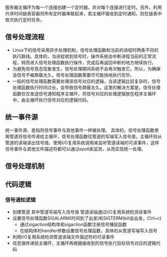 服务器主循环为每一个连接创建一个定时器，并对每个连接进行定时。另外，利用升序时间链表容器将所有定时器串联起来，若主循环接收到定时通知，则在链表中依次执行定时任务。

## 信号处理流程
- Linux下的信号采用异步处理机制，信号处理函数和当前的进程时两条不同的执行路线。具体的，当进程收到信号时，操作系统会中断进程当前的正常流程，转而进入信号处理函数执行操作，完成后再返回中断的地方继续执行。
- 为避免信号竞态现象发生，信号处理期间系统不会再次触发它。所以，为确保该信号不被屏蔽太久，信号处理函数需要尽可能快地执行完毕。
- 一般的信号处理函数需要处理该信号对应的逻辑，当该逻辑比较复杂时，信号处理函数执行时间过长，会导致信号屏蔽太久。这里的解决方案是，信号处理函数仅仅发送信号通知程序主循环，将信号对应的处理逻辑放在程序主循环中，由主循环执行信号对应的逻辑代码。

## 统一事件源
统一事件源，是指将信号事件与其他事件一样被处理。
具体的，信号处理函数使用管道将信号传递给主循环，信号处理函数往管道的写端写入信号值，主循环则从管道的读端读出信号值，使用I/O复用系统调用来监听管道读端的可读事件，这样信号事件与其他文件描述符都可以通过epoll来监测，从而实现统一处理。

## 信号处理机制

## 代码逻辑

### 信号通知逻辑
- 创建管道 其中管道写端写入信号值 管道读端通过I/O复用系统检测读事件
- 设置信号处理函数SIGALARM(时间到了出发)和SIGTERM(kill会出发，Ctrl+c)
  - 通过sigaction结构体和sigaction函数注册信号捕捉函数
  - 在结构体的handler参数设置信号处理函数，具体的从管道写端写入信号
- 利用I/O复用系统检测管道读端文件描述符的可读事件
- 信息值传递给主循环，主循环再根据接收到的信号执行目标信号对应的逻辑代码